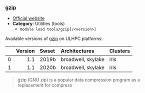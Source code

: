 ### [gzip](https://www.gnu.org/software/gzip/)

* [Official website](https://www.gnu.org/software/gzip/)
* __Category__: Utilities (tools)
    -  `module load tools/gzip[/<version>]`

Available versions of [gzip](https://www.gnu.org/software/gzip/) on ULHPC platforms:

|    |   Version | Swset   | Architectures      | Clusters   |
|---:|----------:|:--------|:-------------------|:-----------|
|  0 |       1.1 | 2019b   | broadwell, skylake | iris       |
|  1 |       1.1 | 2020b   | broadwell, skylake | iris       |

> gzip (GNU zip) is a popular data compression program as a replacement for compress
